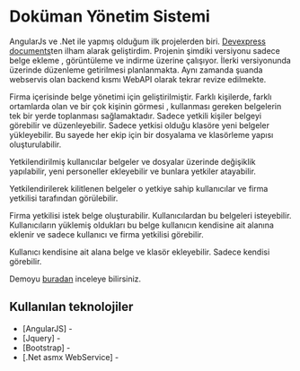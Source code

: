 # Doküman Yönetim Sistemi

AngularJs ve .Net ile yapmış olduğum ilk projelerden biri. [Devexpress documents](https://demos.devexpress.com/RWA/Documents/)ten ilham alarak geliştirdim.
Projenin şimdiki versiyonu sadece belge ekleme , görüntüleme ve indirme üzerine çalışıyor. İlerki versiyonunda üzerinde düzenleme getirilmesi planlanmakta.
Aynı zamanda şuanda webservis olan backend kısmı WebAPI olarak tekrar revize edilmekte.

Firma içerisinde belge yönetimi için geliştirilmiştir. Farklı kişilerde, farklı ortamlarda olan ve bir çok kişinin görmesi , kullanması gereken belgelerin
tek bir yerde toplanması sağlamaktadır. Sadece yetkili kişiler belgeyi görebilir ve düzenleyebilir. Sadece yetkisi olduğu klasöre yeni belgeler yükleyebilir.
Bu sayede her ekip için bir dosyalama ve klasörleme yapısı oluşturulabilir.

Yetkilendirilmiş kullanıcılar  belgeler ve dosyalar üzerinde değişiklik yapılabilir,
yeni personeller ekleyebilir ve bunlara yetkiler atayabilir. 

Yetkilendirilerek kilitlenen belgeler o yetkiye sahip kullanıcılar ve firma yetkilisi tarafından görülebilir.

Firma yetkilisi istek belge oluşturabilir. Kullanıcılardan bu belgeleri isteyebilir. Kullanıcıların yüklemiş oldukları bu belge kullanıcın kendisine ait alanına
eklenir ve sadece kullanıcı ve firma yetkilisi görebilir.

Kullanıcı kendisine ait alana belge ve klasör ekleyebilir. Sadece kendisi görebilir.

Demoyu [buradan](http://demodocumentmanager.snevars.com/) inceleye bilirsiniz.

## Kullanılan teknolojiler
- [AngularJS] -
- [Jquery] -
- [Bootstrap] -
- [.Net asmx WebService] -
